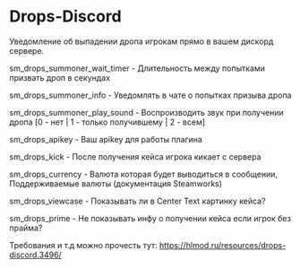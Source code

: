 # Drops-Discord
Уведомление об выпадении дропа игрокам прямо в вашем дискорд сервере.

sm_drops_summoner_wait_timer - Длительность между попытками призвать дроп в секундах

sm_drops_summoner_info - Уведомлять в чате о попытках призыва дропа

sm_drops_summoner_play_sound - Воспроизводить звук при получении дропа [0 - нет | 1 - только получившему | 2 - всем]

sm_drops_apikey - Ваш apikey для работы плагина

sm_drops_kick - После получения кейса игрока кикает с сервера

sm_drops_currency - Валюта которая будет выводиться в сообщении, Поддерживаемые валюты (документация Steamworks)

sm_drops_viewcase - Показывать ли в Center Text картинку кейса?

sm_drops_prime - Не показывать инфу о получении кейса если игрок без прайма?

Требования и т.д можно прочесть тут: https://hlmod.ru/resources/drops-discord.3496/
